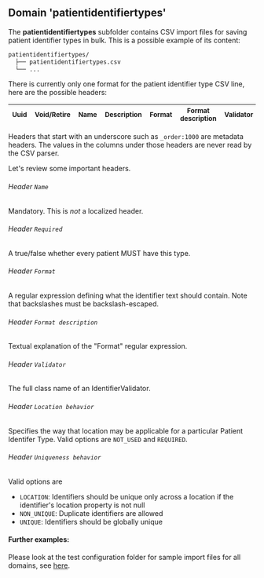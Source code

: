 ## Domain 'patientidentifiertypes'
The **patientidentifiertypes** subfolder contains CSV import files for saving patient identifier types in bulk. This is a possible example of its content:
```bash
patientidentifiertypes/
  ├── patientidentifiertypes.csv
  └── ...
```
There is currently only one format for the patient identifier type CSV line, here are the possible headers:

| <sub>Uuid</sub> | <sub>Void/Retire</sub> | <sub>Name</sub> | <sub>Description</sub> | <sub>Format</sub> | <sub>Format description</sub> | <sub>Validator</sub> | <sub>Location behavior</sub> | <sub>Uniqueness behavior</sub> | <sub>_order:1000</sub> |
| - | - | - | - | - | - | - | - | - | - |

Headers that start with an underscore such as `_order:1000` are metadata headers. The values in the columns under 
those headers are never read by the CSV parser.

Let's review some important headers.

###### Header `Name`
Mandatory. This is _not_ a localized header.

###### Header `Required`
A true/false whether every patient MUST have this type.

###### Header `Format`
A regular expression defining what the identifier text should contain. Note
that backslashes must be backslash-escaped.

###### Header `Format description`
Textual explanation of the "Format" regular expression. 

###### Header `Validator`
The full class name of an IdentifierValidator.

###### Header `Location behavior`
Specifies the way that location may be applicable for a particular Patient Identifer Type. Valid options are
`NOT_USED` and `REQUIRED`.

###### Header `Uniqueness behavior`
Valid options are
- `LOCATION`: Identifiers should be unique only across a location if the identifier's location property is not null
- `NON_UNIQUE`: Duplicate identifiers are allowed
- `UNIQUE`: Identifiers should be globally unique

#### Further examples:
Please look at the test configuration folder for sample import files for all domains, see [here](../api/src/test/resources/testAppDataDir/configuration).
